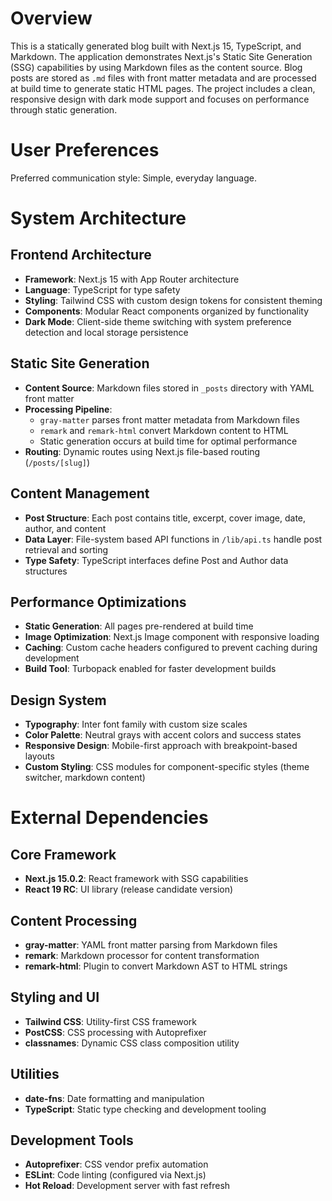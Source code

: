 # Overview

This is a statically generated blog built with Next.js 15, TypeScript, and Markdown. The application demonstrates Next.js's Static Site Generation (SSG) capabilities by using Markdown files as the content source. Blog posts are stored as `.md` files with front matter metadata and are processed at build time to generate static HTML pages. The project includes a clean, responsive design with dark mode support and focuses on performance through static generation.

# User Preferences

Preferred communication style: Simple, everyday language.

# System Architecture

## Frontend Architecture
- **Framework**: Next.js 15 with App Router architecture
- **Language**: TypeScript for type safety
- **Styling**: Tailwind CSS with custom design tokens for consistent theming
- **Components**: Modular React components organized by functionality
- **Dark Mode**: Client-side theme switching with system preference detection and local storage persistence

## Static Site Generation
- **Content Source**: Markdown files stored in `_posts` directory with YAML front matter
- **Processing Pipeline**: 
  - `gray-matter` parses front matter metadata from Markdown files
  - `remark` and `remark-html` convert Markdown content to HTML
  - Static generation occurs at build time for optimal performance
- **Routing**: Dynamic routes using Next.js file-based routing (`/posts/[slug]`)

## Content Management
- **Post Structure**: Each post contains title, excerpt, cover image, date, author, and content
- **Data Layer**: File-system based API functions in `/lib/api.ts` handle post retrieval and sorting
- **Type Safety**: TypeScript interfaces define Post and Author data structures

## Performance Optimizations
- **Static Generation**: All pages pre-rendered at build time
- **Image Optimization**: Next.js Image component with responsive loading
- **Caching**: Custom cache headers configured to prevent caching during development
- **Build Tool**: Turbopack enabled for faster development builds

## Design System
- **Typography**: Inter font family with custom size scales
- **Color Palette**: Neutral grays with accent colors and success states
- **Responsive Design**: Mobile-first approach with breakpoint-based layouts
- **Custom Styling**: CSS modules for component-specific styles (theme switcher, markdown content)

# External Dependencies

## Core Framework
- **Next.js 15.0.2**: React framework with SSG capabilities
- **React 19 RC**: UI library (release candidate version)

## Content Processing
- **gray-matter**: YAML front matter parsing from Markdown files
- **remark**: Markdown processor for content transformation
- **remark-html**: Plugin to convert Markdown AST to HTML strings

## Styling and UI
- **Tailwind CSS**: Utility-first CSS framework
- **PostCSS**: CSS processing with Autoprefixer
- **classnames**: Dynamic CSS class composition utility

## Utilities
- **date-fns**: Date formatting and manipulation
- **TypeScript**: Static type checking and development tooling

## Development Tools
- **Autoprefixer**: CSS vendor prefix automation
- **ESLint**: Code linting (configured via Next.js)
- **Hot Reload**: Development server with fast refresh